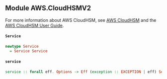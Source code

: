 ## Module AWS.CloudHSMV2

<p>For more information about AWS CloudHSM, see <a href="http://aws.amazon.com/cloudhsm/">AWS CloudHSM</a> and the <a href="http://docs.aws.amazon.com/cloudhsm/latest/userguide/">AWS CloudHSM User Guide</a>.</p>

#### `Service`

``` purescript
newtype Service
  = Service Service
```

#### `service`

``` purescript
service :: forall eff. Options -> Eff (exception :: EXCEPTION | eff) Service
```


